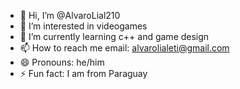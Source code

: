 - 👋 Hi, I’m @AlvaroLial210
- 👀 I’m interested in videogames
- 🌱 I’m currently learning c++ and game design
- 📫 How to reach me email: alvarolialeti@gmail.com
- 😄 Pronouns: he/him
- ⚡ Fun fact: I am from Paraguay
